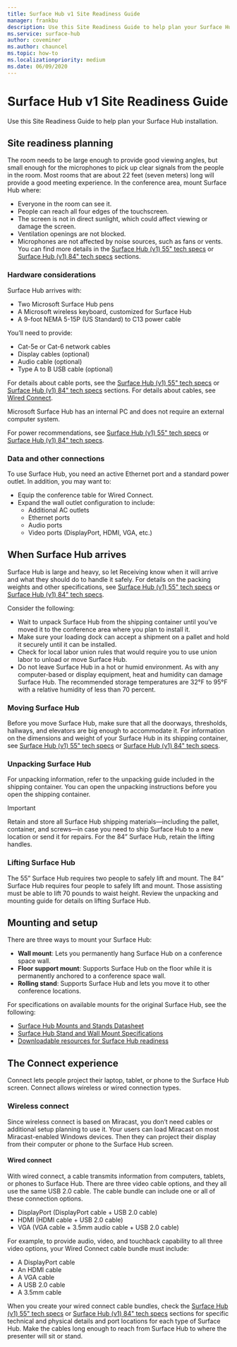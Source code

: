 ```yaml
---
title: Surface Hub v1 Site Readiness Guide
manager: frankbu
description: Use this Site Readiness Guide to help plan your Surface Hub installation.
ms.service: surface-hub
author: coveminer
ms.author: chauncel
ms.topic: how-to
ms.localizationpriority: medium
ms.date: 06/09/2020
---
```


# Surface Hub v1 Site Readiness Guide

Use this Site Readiness Guide to help plan your Surface Hub installation.

## Site readiness planning

The room needs to be large enough to provide good viewing angles, but small enough for the microphones to pick up clear signals from the people in the room. Most rooms that are about 22 feet (seven meters) long will provide a good meeting experience. In the conference area, mount Surface Hub where:

- Everyone in the room can see it.
- People can reach all four edges of the touchscreen.
- The screen is not in direct sunlight, which could affect viewing or damage the screen.
- Ventilation openings are not blocked.
- Microphones are not affected by noise sources, such as fans or vents.
You can find more details in the [Surface Hub (v1) 55" tech specs](surface-hub-technical-55.md) or [Surface Hub (v1) 84" tech specs](surface-hub-technical-84.md) sections.

### Hardware considerations

Surface Hub arrives with:

- Two Microsoft Surface Hub pens
- A Microsoft wireless keyboard, customized for Surface Hub
- A 9-foot NEMA 5-15P (US Standard) to C13 power cable

You’ll need to provide:

- Cat-5e or Cat-6 network cables
- Display cables (optional)
- Audio cable (optional)
- Type A to B USB cable (optional)

For details about cable ports, see the [Surface Hub (v1) 55" tech specs](surface-hub-technical-55.md) or [Surface Hub (v1) 84" tech specs](surface-hub-technical-84.md) sections. For details about cables, see [Wired Connect](#wired).

Microsoft Surface Hub has an internal PC and does not require an external computer system.

For power recommendations, see [Surface Hub (v1) 55" tech specs](surface-hub-technical-55.md) or [Surface Hub (v1) 84" tech specs](surface-hub-technical-84.md).

### Data and other connections

To use Surface Hub, you need an active Ethernet port and a standard power outlet. In addition, you may want to:

- Equip the conference table for Wired Connect.
- Expand the wall outlet configuration to include:
  - Additional AC outlets
  - Ethernet ports
  - Audio ports
  - Video ports (DisplayPort, HDMI, VGA, etc.)

## When Surface Hub arrives

Surface Hub is large and heavy, so let Receiving know when it will arrive and what they should do to handle it safely. For details on the packing weights and other specifications, see [Surface Hub (v1) 55" tech specs](surface-hub-technical-55.md) or [Surface Hub (v1) 84" tech specs](surface-hub-technical-84.md).

Consider the following:

- Wait to unpack Surface Hub from the shipping container until you’ve moved it to the conference area where you plan to install it.
- Make sure your loading dock can accept a shipment on a pallet and hold it securely until it can be installed.
- Check for local labor union rules that would require you to use union labor to unload or move Surface Hub.
- Do not leave Surface Hub in a hot or humid environment. As with any computer-based or display equipment, heat and humidity can damage Surface Hub. The recommended storage temperatures are 32°F to 95°F with a relative humidity of less than 70 percent.

### Moving Surface Hub

Before you move Surface Hub, make sure that all the doorways, thresholds, hallways, and elevators are big enough to accommodate it. For information on the dimensions and weight of your Surface Hub in its shipping container, see [Surface Hub (v1) 55" tech specs](surface-hub-technical-55.md) or [Surface Hub (v1) 84" tech specs](surface-hub-technical-84.md).

### Unpacking Surface Hub

For unpacking information, refer to the unpacking guide included in the shipping container. You can open the unpacking instructions before you open the shipping container.  

>[!IMPORTANT]
>Retain and store all Surface Hub shipping materials—including the pallet, container, and screws—in case you need to ship Surface Hub to a new location or send it
for repairs. For the 84” Surface Hub, retain the lifting handles.

### Lifting Surface Hub

The 55” Surface Hub requires two people to safely lift and mount. The 84” Surface Hub requires four people to safely lift and mount. Those assisting must be able to lift 70 pounds to waist height. Review the unpacking and mounting guide for details on lifting Surface Hub.

## Mounting and setup

There are three ways to mount your Surface Hub:

- **Wall mount**: Lets you permanently hang Surface Hub on a conference space wall.
- **Floor support mount**: Supports Surface Hub on the floor while it is permanently anchored to a conference space wall.
- **Rolling stand**: Supports Surface Hub and lets you move it to other conference locations.

For specifications on available mounts for the original Surface Hub, see the following:

- [Surface Hub Mounts and Stands Datasheet](https://download.microsoft.com/download/5/0/1/501F98D9-1BCC-4448-A1DB-47056CEE33B6/20160711_Surface_Hub_Mounts_and_Stands_Datasheet.pdf)
- [Surface Hub Stand and Wall Mount Specifications](https://download.microsoft.com/download/7/A/7/7A75BD0F-5A46-4BCE-B313-A80E47AEB581/20160720_Combined_Stand_Wall_Mount_Drawings.pdf)
- [Downloadable resources for Surface Hub readiness](surface-hub-downloads.md)

## The Connect experience

Connect lets people project their laptop, tablet, or phone to the Surface Hub screen. Connect allows wireless or wired connection types.

### Wireless connect

Since wireless connect is based on Miracast, you don’t need cables or additional setup planning to use it. Your users can load Miracast on most Miracast-enabled Windows devices. Then they can project their display from their computer or phone to the Surface Hub screen.

<span id="wired" />

#### Wired connect

With wired connect, a cable transmits information from computers, tablets, or phones to Surface Hub. There are three video cable options, and they all use the same USB 2.0 cable. The cable bundle can include one or all of these connection options.

- DisplayPort (DisplayPort cable + USB 2.0 cable)
- HDMI (HDMI cable + USB 2.0 cable)
- VGA (VGA cable + 3.5mm audio cable + USB 2.0 cable)

For example, to provide audio, video, and touchback capability to all three video options, your Wired Connect cable bundle must include:

- A DisplayPort cable
- An HDMI cable
- A VGA cable
- A USB 2.0 cable
- A 3.5mm cable

When you create your wired connect cable bundles, check the [Surface Hub (v1) 55" tech specs](surface-hub-technical-55.md) or [Surface Hub (v1) 84" tech specs](surface-hub-technical-84.md) sections for specific technical and physical details and port locations for each type of Surface Hub. Make the cables long enough to reach from Surface Hub to where the presenter will sit or stand.
